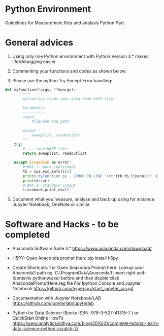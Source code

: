 # Python Environment
Guidelines for Measurement files and analysis Python Part

# General advices
1) Using only one Python environment with Python Version 3.* makes life/debugging easier

2) Commenting your functions and codes as shown below:
3) Please use the python Try-Except Error handling:
```python
def myFunction(*args, **kwargs):
        """
        myFunction reads spec data from hdf5 file

        Parameters
        ----------
        input: 
            filename and path
        
        output : 
            sweeplist, readoutlist
        """
    try:
        # ... load HDF5 file
		return sweeplist, readoutlist

    except Exception as error:
        # WAY 1: more individual
        tb = sys.exc_info()[2]
        print('myFunction.py - ERROR IN LINE '+str(tb.tb_lineno)+':')
        print(error)
        # WAY 2: standard output
        traceback.print_exc()
```

5) Document what you measure, analyse and back up using for instance: Jupyter Notebook, OneNote or similar

# Software and Hacks - to be completed

- Anaconda Software Suite 3.* https://www.anaconda.com/download/
- H5PY: Open Anaconda prompt then: pip install h5py
- Create Shortcuts:
For Open Anaconda Prompt here:
Lookup your Anaconda3 path eg. C:\\ProgramData\\Anaconda3
insert right path (contains pythonw.exe) before and then double click AnacondaPromptHere.reg file
For Ipython Console and Jupyter Notebook 
https://github.com/hyperspy/start_jupyter_cm.git 

- Documentation with Jupyter Notebook/LAB https://github.com/jupyterlab/jupyterlab
- Python for Data Science (Books ISBN: 978-3-527-41315-7 ) or QuickStart Online HowTo
https://www.analyticsvidhya.com/blog/2016/01/complete-tutorial-learn-data-science-python-scratch-2/
